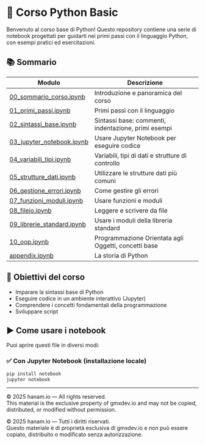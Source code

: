 # 🐍 Corso Python Basic

Benvenuto al corso base di Python! Questo repository contiene una serie di notebook progettati per guidarti nei primi passi con il linguaggio Python, con esempi pratici ed esercitazioni.

## 📚 Sommario

| Modulo                                                 | Descrizione                                          |
|--------------------------------------------------------|------------------------------------------------------|
| [00_sommario_corso.ipynb](00_sommario_corso.ipynb)     | Introduzione e panoramica del corso    <br/>         |
| [01_primi_passi.ipynb](01_sintassi_base.ipynb)         | Primi passi con il linguaggio                        |
| [02_sintassi_base.ipynb](01_sintassi_base.ipynb)       | Sintassi base: commenti, indentazione, primi esempi  |
| [03_jupyter_notebook.ipynb](02_jupyter_notebook.ipynb) | Usare Jupyter Notebook per eseguire codice           |
| [04_variabili_tipi.ipynb](03_variabili_tipi.ipynb)     | Variabili, tipi di dati e strutture di controllo     | |
| [05_strutture_dati.ipynb](05_strutture_dati.ipynb)     | Utilizzare le strutture dati più comuni              |
| [06_gestione_errori.ipynb](06_gestione_errori.ipynb)   | Come gestire gli errori                              |
| [07_funzioni_moduli.ipynb](07_funzioni_moduli.ipynb)   | Usare funzioni e moduli                              |
| [08_fileio.ipynb](08_fileio.ipynb)                     | Leggere e scrivere da file                           |
| [09_librerie_standard.ipynb](08_fileio.ipynb)          | Usare i moduli della libreria standard               |
| [10_oop.ipynb](08_fileio.ipynb)                        | Programmazione Orientata agli Oggetti, concetti base |
| [appendix.ipynb](appendix.ipynb)                       | La storia di Python                                  |

## 🎯 Obiettivi del corso

- Imparare la sintassi base di Python
- Eseguire codice in un ambiente interattivo (Jupyter)
- Comprendere i concetti fondamentali della programmazione
- Sviluppare script

## ▶️ Come usare i notebook

Puoi aprire questi file in diversi modi:

### ✅ Con Jupyter Notebook (installazione locale)

```bash
pip install notebook
jupyter notebook
```

---

© 2025 hanam.io — All rights reserved.  
This material is the exclusive property of gmxdev.io and may not be copied, distributed, or modified without permission.

© 2025 hanam.io — Tutti i diritti riservati.  
Questo materiale è di proprietà esclusiva di gmxdev.io e non può essere copiato, distribuito o modificato senza autorizzazione.


